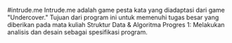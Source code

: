 #intrude.me
  Intrude.me adalah game pesta kata yang diadaptasi dari game "Undercover." Tujuan dari program ini untuk memenuhi tugas besar yang diberikan pada mata kuliah Struktur Data & Algoritma
Progres 1: Melakukan analisis dan desain sebagai spesifikasi program.

